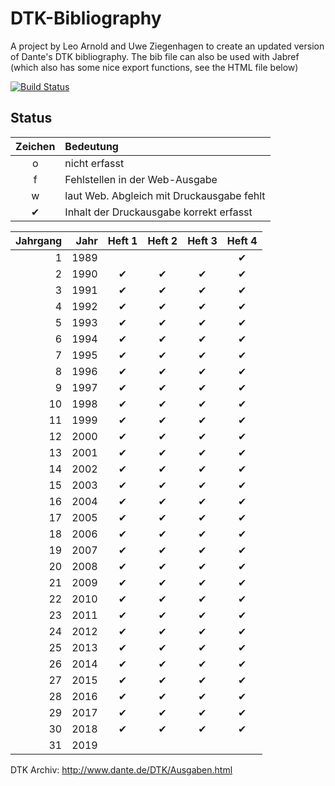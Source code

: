 # DTK-Bibliography

A project by Leo Arnold and Uwe Ziegenhagen to create an updated version of Dante's DTK bibliography. The bib file can also be used with Jabref (which also has some nice export functions, see the HTML file below)

[![Build Status](https://travis-ci.org/dante-ev/dtk-bibliography.svg)](https://travis-ci.org/dante-ev/dtk-bibliography)

## Status

| Zeichen | Bedeutung                                 |
|  :---:  | :---                                      |
|    o    | nicht erfasst                             |
|    f    | Fehlstellen in der Web-Ausgabe            |
|    w    | laut Web. Abgleich mit Druckausgabe fehlt |
|    ✔    | Inhalt der Druckausgabe korrekt erfasst   |

| Jahrgang | Jahr | Heft 1 | Heft 2 | Heft 3 | Heft 4 |
|     ---: | ---: |  :---: |  :---: |  :---: |  :---: |
|        1 | 1989 |        |        |        |    ✔   |
|        2 | 1990 |    ✔   |    ✔   |    ✔   |    ✔   |
|        3 | 1991 |    ✔   |    ✔   |    ✔   |    ✔   |
|        4 | 1992 |    ✔   |    ✔   |    ✔   |    ✔   |
|        5 | 1993 |    ✔   |    ✔   |    ✔   |    ✔   |
|        6 | 1994 |    ✔   |    ✔   |    ✔   |    ✔   |
|        7 | 1995 |    ✔   |    ✔   |    ✔   |    ✔   |
|        8 | 1996 |    ✔   |    ✔   |    ✔   |    ✔   |
|        9 | 1997 |    ✔   |    ✔   |    ✔   |    ✔   |
|       10 | 1998 |    ✔   |    ✔   |    ✔   |    ✔   |
|       11 | 1999 |    ✔   |    ✔   |    ✔   |    ✔   |
|       12 | 2000 |    ✔   |    ✔   |    ✔   |    ✔   |
|       13 | 2001 |    ✔   |    ✔   |    ✔   |    ✔   |
|       14 | 2002 |    ✔   |    ✔   |    ✔   |    ✔   |
|       15 | 2003 |    ✔   |    ✔   |    ✔   |    ✔   |
|       16 | 2004 |    ✔   |    ✔   |    ✔   |    ✔   |
|       17 | 2005 |    ✔   |    ✔   |    ✔   |    ✔   |
|       18 | 2006 |    ✔   |    ✔   |    ✔   |    ✔   |
|       19 | 2007 |    ✔   |    ✔   |    ✔   |    ✔   |
|       20 | 2008 |    ✔   |    ✔   |    ✔   |    ✔   |
|       21 | 2009 |    ✔   |    ✔   |    ✔   |    ✔   |
|       22 | 2010 |    ✔   |    ✔   |    ✔   |    ✔   |
|       23 | 2011 |    ✔   |    ✔   |    ✔   |    ✔   |
|       24 | 2012 |    ✔   |    ✔   |    ✔   |    ✔   |
|       25 | 2013 |    ✔   |    ✔   |    ✔   |    ✔   |
|       26 | 2014 |    ✔   |    ✔   |    ✔   |    ✔   |
|       27 | 2015 |    ✔   |    ✔   |    ✔   |    ✔   |
|       28 | 2016 |    ✔   |    ✔   |    ✔   |    ✔   |
|       29 | 2017 |    ✔   |    ✔   |    ✔   |    ✔   |
|       30 | 2018 |    ✔   |    ✔   |    ✔   |    ✔   |
|       31 | 2019 |        |        |        |        |

DTK Archiv: http://www.dante.de/DTK/Ausgaben.html
